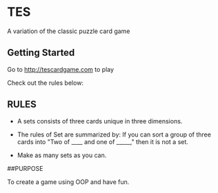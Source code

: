# TES

A variation of the classic puzzle card game

## Getting Started
Go to http://tescardgame.com to play

Check out the rules below:

## RULES

- A sets consists of three cards unique in three dimensions.


- The rules of Set are summarized by: If you can sort a group of three cards into "Two of ____ and one of _____," then it is not a set.


- Make as many sets as you can.

##PURPOSE

To create a game using OOP and have fun.



